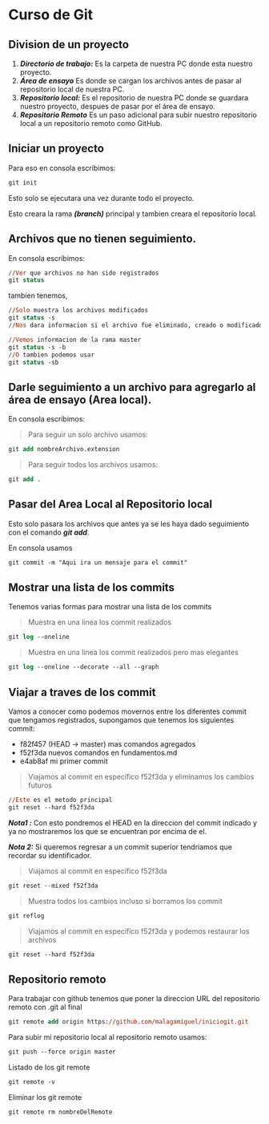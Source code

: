 # Curso de Git

## Division de un proyecto

1. _**Directorio de trabajo:**_ Es la carpeta de nuestra PC donde esta nuestro proyecto.
2. _**Área de ensayo**_ Es donde se cargan los archivos antes de pasar al repositorio local de nuestra PC.
3. _**Repositorio local:**_ Es el repositorio de nuestra PC donde se guardara nuestro proyecto, despues de pasar por el área de ensayo.
4. _**Repositorio Remoto**_ Es un paso adicional para subir nuestro repositorio local a un repositorio remoto como GitHub.

## Iniciar un proyecto

Para eso en consola escribimos:

```ps
git init
```

Esto solo se ejecutara una vez durante todo el proyecto.

Esto creara la rama _**(branch)**_ principal y tambien creara el repositorio local.

## Archivos que no tienen seguimiento.

En consola escribimos:

```ps
//Ver que archivos no han sido registrados
git status
```

tambien tenemos,

```ps
//Solo muestra los archivos modificados
git status -s
//Nos dara informacion si el archivo fue eliminado, creado o modificado
```

```ps
//Vemos informacion de la rama master
git status -s -b
//O tambien podemos usar
git status -sb
```

## Darle seguimiento a un archivo para agregarlo al área de ensayo (Area local).

En consola escribimos:

> Para seguir un solo archivo usamos:

```ps
git add nombreArchivo.extension
```

> Para seguir todos los archivos usamos:

```ps
git add .
```

## Pasar del Area Local al Repositorio local

Esto solo pasara los archivos que antes ya se les haya dado seguimiento con el comando _**git add**_.

En consola usamos

```ps
git commit -m "Aqui ira un mensaje para el commit"
```

## Mostrar una lista de los commits

Tenemos varias formas para mostrar una lista de los commits

> Muestra en una linea los commit realizados

```ps
git log --oneline
```

> Muestra en una linea los commit realizados pero mas elegantes

```ps
git log --oneline --decorate --all --graph
```

## Viajar a traves de los commit

Vamos a conocer como podemos movernos entre los diferentes commit que tengamos registrados, supongamos que tenemos los siguientes commit:

- f82f457 (HEAD -> master) mas comandos agregados
- f52f3da nuevos comandos en fundamentos.md
- e4ab8af mi primer commit

> Viajamos al commit en específico f52f3da y eliminamos los cambios futuros

```ps
//Este es el metodo principal
git reset --hard f52f3da
```

_**Nota1 :**_ Con esto pondremos el HEAD en la direccion del commit indicado y ya no mostraremos los que se encuentran por encima de el.

_**Nota 2:**_ Si queremos regresar a un commit superior tendriamos que recordar su identificador.

> Viajamos al commit en específico f52f3da

```ps
git reset --mixed f52f3da
```

> Muestra todos los cambios incluso si borramos los commit

```ps
git reflog
```

> Viajamos al commit en específico f52f3da y podemos restaurar los archivos

```ps
git reset --hard f52f3da
```

## Repositorio remoto

Para trabajar con github tenemos que poner la direccion URL del repositorio remoto con .git al final

```ps
git remote add origin https://github.com/malagamiguel/iniciogit.git
```

Para subir mi repositorio local al repositorio remoto usamos:

```ps
git push --force origin master
```

Listado de los git remote

```ps
git remote -v
```

Eliminar los git remote

```ps
git remote rm nombreDelRemote
```
